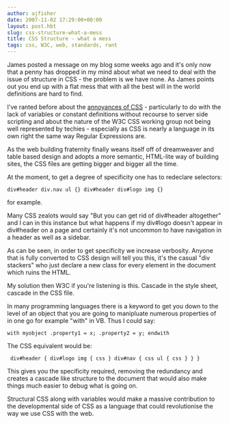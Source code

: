 ```yaml
---
author: ajfisher
date: 2007-11-02 17:29:00+00:00
layout: post.hbt
slug: css-structure-what-a-mess
title: CSS Structure - what a mess
tags: css, W3C, web, standards, rant
---
```


James posted a message on my blog some weeks ago and it's only now that a penny has dropped in my mind about what we need to deal with the issue of structure in CSS - the problem is we have none. As James points out you end up with a flat mess that with all the best will in the world definitions are hard to find.

I've ranted before about the [annoyances of CSS](http://technologytreason.blogspot.com/2007/04/why-is-css-such-painful-tool.html) - particularly to do with the lack of variables or constant definitions without recourse to server side scripting and about the nature of the W3C CSS working group not being well represented by techies - especially as CSS is nearly a language in its own right the same way Regular Expressions are.

As the web building fraternity finally weans itself off of dreamweaver and table based design and adopts a more semantic, HTML-lite way of building sites, the CSS files are getting bigger and bigger all the time.

At the moment, to get a degree of specificity one has to redeclare selectors:

`div#header div.nav ul {}
div#header div#logo img {}`

for example.

Many CSS zealots would say "But you can get rid of div#header altogether" and I can in this instance but what happens if my div#logo doesn't appear in div#header on a page and certainly it's not uncommon to have navigation in a header as well as a sidebar.

As can be seen, in order to get specificity we increase verbosity. Anyone that is fully converted to CSS design will tell you this, it's the casual "div stackers" who just declare a new class for every element in the document which ruins the HTML.

My solution then W3C if you're listening is this. Cascade in the style sheet, cascade in the CSS file.

In many programming languages there is a keyword to get you down to the level of an object that you are going to manipluate numerous properties of in one go for example "with" in VB. Thus I could say:

`with myobject
.property1 = x;
.property2 = y;
endwith`

The CSS equivalent would be:

`
div#header {
div#logo img { css }
div#nav {
css
ul { css }
}
}`

This gives you the specificity required, removing the redundancy and creates a cascade like structure to the document that would also make things much easier to debug what is going on.

Structural CSS along with variables would make a massive contribution to the developmental side of CSS as a language that could revolutionise the way we use CSS with the web.
